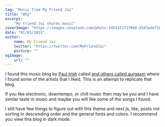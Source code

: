 ```yaml
---
tag: "Music from My Friend Jai"
title: "Why"
excerpt:
    "My friend Jai shares music"
coverImage: "https://images.unsplash.com/photo-1454321717968-d243ade71663?ixid=MXwxMjA3fDB8MHxwaG90by1wYWdlfHx8fGVufDB8fHw%3D&ixlib=rb-1.2.1&auto=format&fit=crop&w=2600&q=80"
date: "01/03/2021"
author:
    name: My Friend Jai
    twitter: "https://twitter.com/MyFriendJai"
    picture: ""
ogImage:
    url: ""
---
```


I found this music blog by [Paul Irish](//twitter.com/paul_irish) called [and others called aurgasm](//aurgasm.us) where I found some of the artists that I liked. This is an attempt to replicate that blog.

If you like electronic, downtempo, or chill music then may be you and I have similar taste in music and maybe you will like some of the songs I found.

I still have few things to figure out with this theme and next.js, like, posts not sorting in descending order and the general fonts and colors. I recommend you view this blog in dark mode.
